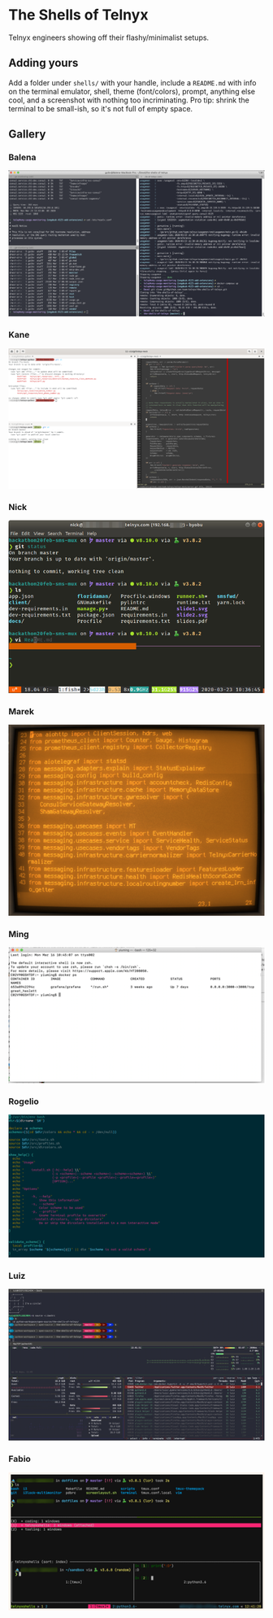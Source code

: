 # The Shells of Telnyx

Telnyx engineers showing off their flashy/minimalist setups.

## Adding yours

Add a folder under `shells/` with your handle, include a `README.md` with info on the terminal emulator, shell, theme (font/colors), prompt, anything else cool, and a screenshot with nothing too incriminating. Pro tip: shrink the terminal to be small-ish, so it's not full of empty space.

## Gallery

### Balena

[![Screenshot](./shells/balena/screenshot.png)](./shells/balena/README.md)

### Kane

[![Screenshot](./shells/kane/screenshot.png)](./shells/kane/README.md)

### Nick

[![Screenshot](./shells/nick/screenshot.png)](./shells/nick/README.md)

### Marek

[![Screenshot](./shells/marek/screenshot.png)](./shells/marek/README.md)

### Ming

[![Screenshot](./shells/ming/screenshot.png)](./shells/ming/README.md)

### Rogelio

[![Screenshot](./shells/rogelio/screenshot.png)](./shells/rogelio/README.md)

### Luiz

[![Screenshot](./shells/luiz/screenshot.png)](./shells/luiz/README.md)

### Fabio

[![Screenshot](./shells/fabio/screenshot.png)](./shells/fabio/README.md)
